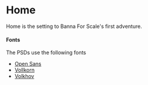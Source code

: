 Home
====
Home is the setting to Banna For Scale's first adventure.

#### Fonts
The PSDs use the following fonts

* [Open Sans](http://www.google.com/fonts#UsePlace:use/Collection:Open+Sans "Open Sans")
* [Vollkorn](https://www.google.com/fonts#UsePlace:use/Collection:Vollkorn "Vollkorn")
* [Volkhov](https://www.google.com/fonts#UsePlace:use/Collection:Volkhov "Volkhov")
